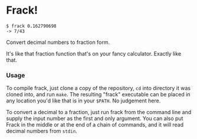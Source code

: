 # Frack! #

    $ frack 0.162790698
    -> 7/43

Convert decimal numbers to fraction form.  

It's like that fraction function that's on your fancy calculator. Exactly like that.

### Usage ###

To compile frack, just clone a copy of the repository, `cd` into directory it was cloned into, and run `make`. The resulting "frack" executable can be placed in any location you'd like that is in your `$PATH`. No judgement here.  

To convert a decimal to a fraction, just run frack from the command line and supply the input number as the first and only argument. You can also put Frack in the middle or at the end of a chain of commands, and it will read decimal numbers from `stdin`.